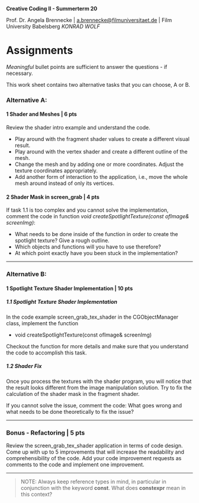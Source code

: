 <!-- ---  
title: Creative Coding II
author: Angela Brennecke
affiliation: Film University Babelsberg KONRAD WOLF
date: Summer term 20
---   -->
**Creative Coding II - Summerterm 20**

Prof. Dr. Angela Brennecke | a.brennecke@filmuniversitaet.de | Film University Babelsberg *KONRAD WOLF*


# Assignments

_Meaningful_ bullet points are sufficient to answer the questions - if necessary.

This work sheet contains two alternative tasks that you can choose, A or B.

### Alternative A:

#### 1 Shader and Meshes | 6 pts

Review the shader intro example and understand the code. 

- Play around with the fragment shader values to create a different visual result.
- Play around with the vertex shader and create a different outline of the mesh.
- Change the mesh and by adding one or more coordinates. Adjust the texture coordinates appropriately. 
- Add another form of interaction to the application, i.e., move the whole mesh around instead of only its vertices.

#### 2 Shader Mask in screen_grab | 4 pts
If task 1.1 is too complex and you cannot solve the implementation, comment the code in function *void createSpotlightTexture(const ofImage& screenImg)*:
- What needs to be done inside of the function in order to create the spotlight texture? Give a rough outline.
- Which objects and functions will you have to use therefore? 
- At which point exactly have you been stuck in the implementation?

--- 

### Alternative B: 

#### 1 Spotlight Texture Shader Implementation | 10 pts


##### 1.1 Spotlight Texture Shader Implementation

In the code example screen_grab_tex_shader in the CGObjectManager class, implement the function 

- void createSpotlightTexture(const ofImage& screenImg)

Checkout the function for more details and make sure that you understand the code to accomplish this task.

##### 1.2 Shader Fix

Once you process the textures with the shader program, you will notice that the result looks different from the image manipulation solution. Try to fix the calculation of the shader mask in the fragment shader. 

If you cannot solve the issue, comment the code: What goes wrong and what needs to be done theoretically to fix the issue?

---

### Bonus - Refactoring | 5 pts

Review the screen_grab_tex_shader application in terms of code design. Come up with up to 5 improvements that will increase the readability and comprehensibility of the code. Add your code improvement requests as comments to the code and implement one improvement.

--- 

> NOTE: Always keep reference types in mind, in particular in conjunction with the keyword **const**.
> What does **constexpr** mean in this context?
